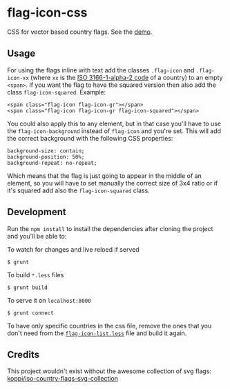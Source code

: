 flag-icon-css
=============

CSS for vector based country flags. See the
[demo](http://lipis.github.io/flag-icon-css/).

Usage
-----

For using the flags inline with text add the classes `.flag-icon` and `.flag-icon-xx`
(where `xx` is the
[ISO 3166-1-alpha-2 code](http://www.iso.org/iso/country_names_and_code_elements) 
of a country) to an empty `<span>`. If you want the flag to have the squared version 
then also add the class `flag-icon-squared`. Example:

    <span class="flag-icon flag-icon-gr"></span>
    <span class="flag-icon flag-icon-gr flag-icon-squared"></span>

You could also apply this to any element, but in that case you'll have to use the
`flag-icon-background` instead of `flag-icon` and you're set. This will add the
correct background with the following CSS properties:

    background-size: contain;
    background-position: 50%;
    background-repeat: no-repeat;

Which means that the flag is just going to appear in the middle of an element, so
you will have to set manually the correct size of 3x4 ratio or if it's squared add also the `flag-icon-squared` class.


Development
-----------

Run the `npm install` to install the dependencies after cloning the project and
you'll be able to:

To watch for changes and live reloed if served

    $ grunt

To build `*.less` files

    $ grunt build

To serve it on `localhost:8000`

    $ grunt connect

To have only specific countries in the css file, remove the ones that you don't
need from the
[`flag-icon-list.less`](https://github.com/lipis/flag-icon-css/blob/master/less/flag-icon-css-list.less)
file and build it again.

Credits
-------

This project wouldn't exist without the awesome collection of svg flags:
[koppi/iso-country-flags-svg-collection](https://github.com/koppi/iso-country-flags-svg-collection)
